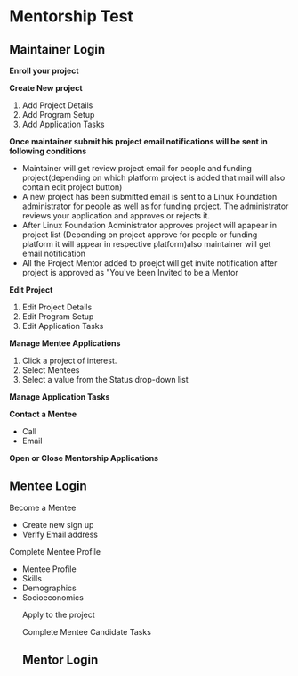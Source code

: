 <h1>Mentorship Test</h1>

<h2>Maintainer Login</h2>

**Enroll your project**</br>

**Create New project**</br>
<ol><li>Add Project Details</li>
<li>Add Program Setup</li>
<li>Add Application Tasks</li></ol>


**Once maintainer submit his project email notifications will be sent in following conditions**
<ul><li>
Maintainer will get review project email for people and funding project(depending on which platform project is added that mail will also contain edit project button)
</li><li>
A new project has been submitted email is sent to a Linux Foundation administrator for people as well as for funding project. The administrator reviews your application and approves or rejects it.
</li><li>
After Linux Foundation Administrator approves project will apapear in project list (Depending on project approve for people or funding platform it will appear in respective platform)also maintainer will get email notification
</li><li>
All the Project Mentor added to proejct will get invite notification after project is approved as "You've been Invited to be a Mentor
</li></ul>


**Edit Project**</br>
<ol><li>Edit Project Details</li>
<li>Edit Program Setup</li>
<li>Edit Application Tasks</li></ol>

**Manage Mentee Applications**
<ol><li>Click a project of interest.</li>
<li>Select Mentees</li>
<li>Select a value from the Status drop-down list</li></ol>

**Manage Application Tasks**

**Contact a Mentee**
<ul><li>Call</li>
<li>Email</li></ul>

**Open or Close Mentorship Applications**



<h2>Mentee Login</h2>

Become a Mentee
<ul><li>Create new sign up</li>
<li>Verify Email address</li></ul>

Complete Mentee Profile
<ul><li>Mentee Profile</li>
<li>Skills</li>
<li>Demographics</li>
<li>Socioeconomics</li>
 
 Apply to the project
 
 Complete Mentee Candidate Tasks
  
  

<h2>Mentor Login</h2>



